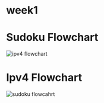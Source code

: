 # week1

# Sudoku Flowchart
![ipv4 flowchart](https://github.com/user-attachments/assets/279d45f9-1786-4306-b0da-3a9dd932b352)


# Ipv4 Flowchart
![sudoku flowcahrt](https://github.com/user-attachments/assets/60347f94-c9de-4c90-8d8a-b8c5a56780f2)
